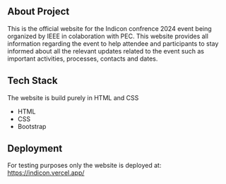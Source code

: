 ## About Project
This is the official website for the Indicon confrence 2024 event being organized by IEEE in colaboration with PEC. This website provides all information regarding the event to help attendee and participants to stay informed about all the relevant updates related to the event such as important activities, processes, contacts and dates.

## Tech Stack
The website is build purely in HTML and CSS
- HTML
- CSS
- Bootstrap

## Deployment
For testing purposes only the website is deployed at:
https://indicon.vercel.app/
